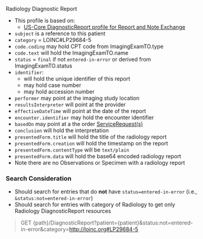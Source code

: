 Radiology Diagnostic Report

- This profile is based on:
  - [US-Core DiagnosticReport profile for Report and Note Exchange]({{site.data.fhir.hl7fhiruscore}}/StructureDefinition-us-core-diagnosticreport-note.html)
- `subject` is a reference to this patient
- `category` = LOINC#LP29684-5
- `code.coding` may hold CPT code from ImagingExamTO.type
- `code.text` will hold the ImagingExamTO.name
- `status` = `final` if not `entered-in-error` or derived from ImagingExamTO.status
- `identifier`:
  - will hold the unique identifier of this report
  - may hold case number
  - may hold accession number
- `performer` may point at the imaging study location
- `resultsInterpreter` will point at the provider
- `effectiveDateTime` will point at the date of the report
- `encounter.identifier` may hold the encounter identifier
- `basedOn` may point at a the order [ServiceRequest(s)](StructureDefinition-VA.MHV.PHR.irOrder.html)
- `conclusion` will hold the interpretation
- `presentedForm.title` will hold the title of the radiology report
- `presentedForm.creation` will hold the timestamp on the report
- `presentedForm.contentType` will be `text/plain`
- `presentedForm.data` will hold the base64 encoded radiology report
- Note there are no Observations or Specimen with a radiology report

### Search Consideration

- Should search for entries that do **not** have `status=entered-in-error` (i.e., `&status:not=entered-in-error`)
- Should search for entries with category of Radiology to get only Radiology DiagnosticReport resources

> GET {path}/DiagnosticReport?patient={patient}&status:not=entered-in-error&category=http://loinc.org#LP29684-5
